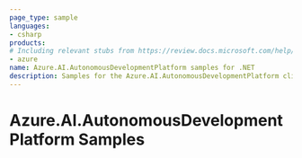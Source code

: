 ```yaml
---
page_type: sample
languages:
- csharp
products:
# Including relevant stubs from https://review.docs.microsoft.com/help/contribute/metadata-taxonomies#product
- azure
name: Azure.AI.AutonomousDevelopmentPlatform samples for .NET
description: Samples for the Azure.AI.AutonomousDevelopmentPlatform client library.
---
```


# Azure.AI.AutonomousDevelopmentPlatform Samples

<!-- please refer to <https://github.com/Azure/azure-sdk-for-net/blob/main/sdk/template/Azure.Template/samples/README.md> to write sample readme. -->
